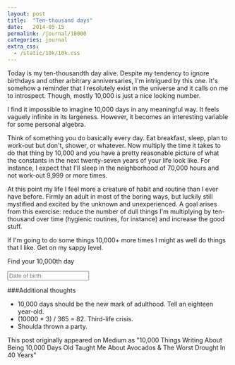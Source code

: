 ```yaml
---
layout: post
title:  "Ten-thousand days"
date:   2014-05-15
permalink: /journal/10000
categories: journal
extra_css:
  - /static/10k/10k.css
---
```


Today is my ten-thousandth day alive. Despite my tendency to ignore birthdays and other arbitrary anniversaries, I'm intrigued by this one. It's somehow a reminder that I resolutely exist in the universe and it calls on me to introspect. Though, mostly 10,000 is just a nice looking number.

I find it impossible to imagine 10,000 days in any meaningful way. It feels vaguely infinite in its largeness. However, it becomes an interesting variable for some personal algebra.

Think of something you do basically every day. Eat breakfast, sleep, plan to work-out but don't, shower, or whatever. Now multiply the time it takes to do that thing by 10,000 and you have a pretty reasonable picture of what the constants in the next twenty-seven years of your life look like. For instance, I expect that I'll sleep in the neighborhood of 70,000 hours and not work-out 9,999 or more times.

At this point my life I feel more a creature of habit and routine than I ever have before. Firmly an adult in most of the boring ways, but luckily still mystified and excited by the unknown and unexperienced. A goal arises from this exercise: reduce the number of dull things I'm multiplying by ten-thousand over time (hygienic routines, for instance) and increase the good stuff.

If I'm going to do some things 10,000+ more times I might as well do things that I like. Get on my sappy level. 

<section id="module-10k" class="module">
  <div class="inside">
    <p class="description">Find your 10,000th day</p>
    <input type="text" id="datepicker" placeholder="Date of birth">
    <div class="results"></div>
  </div>
</section>

<script src="//ajax.googleapis.com/ajax/libs/jquery/1.11.1/jquery.min.js"></script>
<script src="/static/10k/lib.js"></script>
<script src="/static/10k/10k.js"></script>

###Additional thoughts
- 10,000 days should be the new mark of adulthood. Tell an eighteen year-old.
- (10000 * 3) / 365 = 82. Third-life crisis.
- Shoulda thrown a party.

<div class="notes">
  <p>This post originally appeared on Medium as "10,000 Things Writing About Being 10,000 Days Old Taught Me About Avocados &amp; The Worst Drought In 40 Years"</p>
</div>